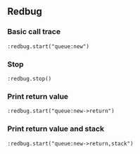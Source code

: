 ## Redbug

### Basic call trace

```
:redbug.start("queue:new")
```

### Stop

```
:redbug.stop()
```

### Print return value

```
:redbug.start("queue:new->return")
```

### Print return value and stack

```
:redbug.start("queue:new->return,stack")
```

